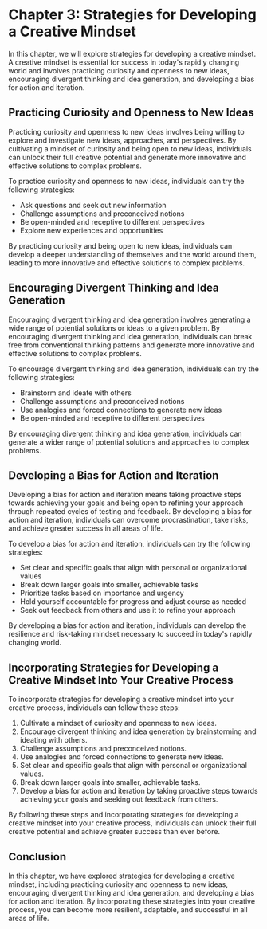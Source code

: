 Chapter 3: Strategies for Developing a Creative Mindset
=======================================================

In this chapter, we will explore strategies for developing a creative mindset. A creative mindset is essential for success in today's rapidly changing world and involves practicing curiosity and openness to new ideas, encouraging divergent thinking and idea generation, and developing a bias for action and iteration.

Practicing Curiosity and Openness to New Ideas
----------------------------------------------

Practicing curiosity and openness to new ideas involves being willing to explore and investigate new ideas, approaches, and perspectives. By cultivating a mindset of curiosity and being open to new ideas, individuals can unlock their full creative potential and generate more innovative and effective solutions to complex problems.

To practice curiosity and openness to new ideas, individuals can try the following strategies:

* Ask questions and seek out new information
* Challenge assumptions and preconceived notions
* Be open-minded and receptive to different perspectives
* Explore new experiences and opportunities

By practicing curiosity and being open to new ideas, individuals can develop a deeper understanding of themselves and the world around them, leading to more innovative and effective solutions to complex problems.

Encouraging Divergent Thinking and Idea Generation
--------------------------------------------------

Encouraging divergent thinking and idea generation involves generating a wide range of potential solutions or ideas to a given problem. By encouraging divergent thinking and idea generation, individuals can break free from conventional thinking patterns and generate more innovative and effective solutions to complex problems.

To encourage divergent thinking and idea generation, individuals can try the following strategies:

* Brainstorm and ideate with others
* Challenge assumptions and preconceived notions
* Use analogies and forced connections to generate new ideas
* Be open-minded and receptive to different perspectives

By encouraging divergent thinking and idea generation, individuals can generate a wider range of potential solutions and approaches to complex problems.

Developing a Bias for Action and Iteration
------------------------------------------

Developing a bias for action and iteration means taking proactive steps towards achieving your goals and being open to refining your approach through repeated cycles of testing and feedback. By developing a bias for action and iteration, individuals can overcome procrastination, take risks, and achieve greater success in all areas of life.

To develop a bias for action and iteration, individuals can try the following strategies:

* Set clear and specific goals that align with personal or organizational values
* Break down larger goals into smaller, achievable tasks
* Prioritize tasks based on importance and urgency
* Hold yourself accountable for progress and adjust course as needed
* Seek out feedback from others and use it to refine your approach

By developing a bias for action and iteration, individuals can develop the resilience and risk-taking mindset necessary to succeed in today's rapidly changing world.

Incorporating Strategies for Developing a Creative Mindset Into Your Creative Process
-------------------------------------------------------------------------------------

To incorporate strategies for developing a creative mindset into your creative process, individuals can follow these steps:

1. Cultivate a mindset of curiosity and openness to new ideas.
2. Encourage divergent thinking and idea generation by brainstorming and ideating with others.
3. Challenge assumptions and preconceived notions.
4. Use analogies and forced connections to generate new ideas.
5. Set clear and specific goals that align with personal or organizational values.
6. Break down larger goals into smaller, achievable tasks.
7. Develop a bias for action and iteration by taking proactive steps towards achieving your goals and seeking out feedback from others.

By following these steps and incorporating strategies for developing a creative mindset into your creative process, individuals can unlock their full creative potential and achieve greater success than ever before.

Conclusion
----------

In this chapter, we have explored strategies for developing a creative mindset, including practicing curiosity and openness to new ideas, encouraging divergent thinking and idea generation, and developing a bias for action and iteration. By incorporating these strategies into your creative process, you can become more resilient, adaptable, and successful in all areas of life.
